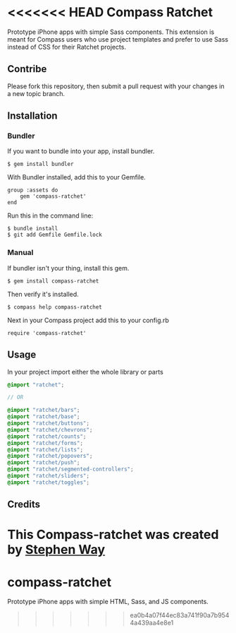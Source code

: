 <<<<<<< HEAD
Compass Ratchet
===============

Prototype iPhone apps with simple Sass components. This extension is meant for Compass users who use project templates and prefer to use Sass instead of CSS for their Ratchet projects.

## Contribe
Please fork this repository, then submit a pull request with your changes in a new topic branch.

## Installation

### Bundler
If you want to bundle into your app, install bundler.
	
	$ gem install bundler

With Bundler installed, add this to your Gemfile.

	group :assets do
		gem 'compass-ratchet'
	end

Run this in the command line:

	$ bundle install
	$ git add Gemfile Gemfile.lock

### Manual
If bundler isn't your thing, install this gem.
	
	$ gem install compass-ratchet

Then verify it's installed.

	$ compass help compass-ratchet

Next in your Compass project add this to your config.rb

	require 'compass-ratchet'

## Usage

In your project import either the whole library or parts

``` scss	
@import "ratchet";

// OR

@import "ratchet/bars";
@import "ratchet/base";
@import "ratchet/buttons";
@import "ratchet/chevrons";
@import "ratchet/counts";
@import "ratchet/forms";
@import "ratchet/lists";
@import "ratchet/popovers";
@import "ratchet/push";
@import "ratchet/segmented-controllers";
@import "ratchet/sliders";
@import "ratchet/toggles";
```



## Credits

This Compass-ratchet was created by **[Stephen Way](https://github.com/stephenway)**
=======
compass-ratchet
===============

Prototype iPhone apps with simple HTML, Sass, and JS components.
>>>>>>> ea0b4a07f44ec83a741f90a7b9544a439aa4e8e1
